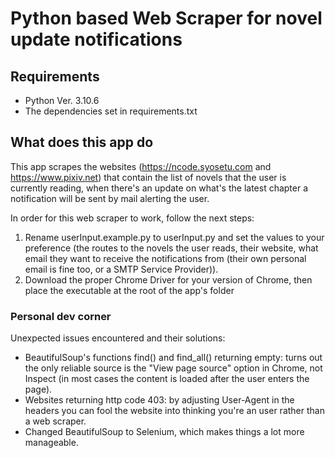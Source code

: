 # Python based Web Scraper for novel update notifications

## Requirements

* Python Ver. 3.10.6
* The dependencies set in requirements.txt

## What does this app do

This app scrapes the websites (https://ncode.syosetu.com and https://www.pixiv.net) that contain the list of novels that the user is currently reading, when there's an update on what's the latest chapter a notification will be sent by mail alerting the user.

In order for this web scraper to work, follow the next steps:

1. Rename userInput.example.py to userInput.py and set the values to your preference (the routes to the novels the user reads, their website, what email they want to receive the notifications from (their own personal email is fine too, or a SMTP Service Provider)).
2. Download the proper Chrome Driver for your version of Chrome, then place the executable at the root of the app's folder

### Personal dev corner

Unexpected issues encountered and their solutions:

* BeautifulSoup's functions find() and find_all() returning empty: turns out the only reliable source is the "View page source" option in Chrome, not Inspect (in most cases the content is loaded after the user enters the page).
* Websites returning http code 403: by adjusting User-Agent in the headers you can fool the website into thinking you're an user rather than a web scraper.
* Changed BeautifulSoup to Selenium, which makes things a lot more manageable.

